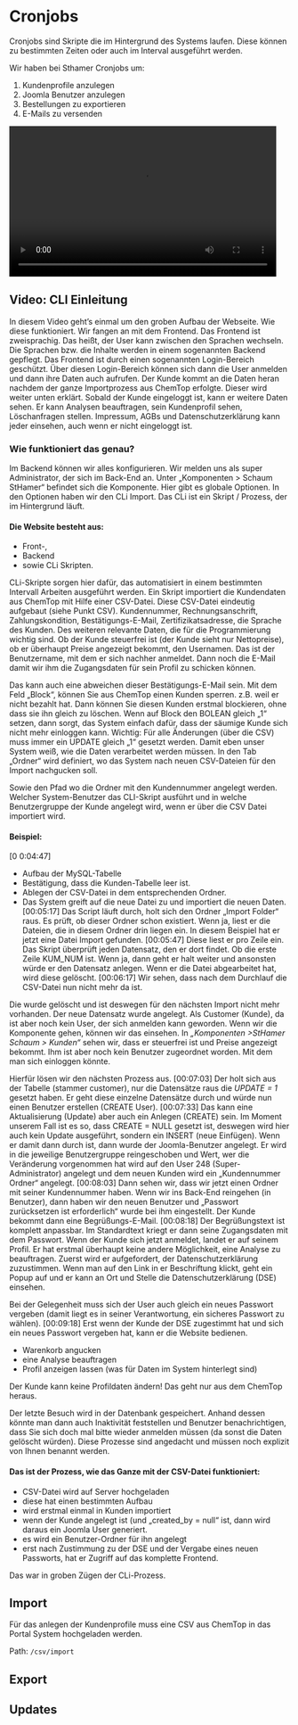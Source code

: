 # Cronjobs

Cronjobs sind Skripte die im Hintergrund des Systems laufen. Diese können zu bestimmten Zeiten oder auch im Interval ausgeführt werden.

Wir haben bei Sthamer Cronjobs um:

1. Kundenprofile anzulegen
2. Joomla Benutzer anzulegen
3. Bestellungen zu exportieren
4. E-Mails zu versenden 

<video width="480" height="270" controls>
  <source src="/mp4/CLI-Import.mp4" type="video/mp4">
  Your browser does not support the video tag.
</video> 


## Video: CLI Einleitung
In diesem Video geht’s einmal um den groben Aufbau der Webseite. Wie diese funktioniert. Wir fangen an mit dem Frontend. Das Frontend ist zweisprachig. Das heißt, der User kann zwischen den Sprachen wechseln. Die Sprachen bzw. die Inhalte werden in einem sogenannten Backend gepflegt.
Das Frontend ist durch einen sogenannten Login-Bereich geschützt. Über diesen Login-Bereich können sich dann die User anmelden und dann ihre Daten auch aufrufen. Der Kunde kommt an die Daten heran nachdem der ganze Importprozess aus ChemTop erfolgte. Dieser wird weiter unten erklärt. Sobald der Kunde eingeloggt ist, kann er weitere Daten sehen. Er kann Analysen beauftragen, sein Kundenprofil sehen, Löschanfragen stellen. Impressum, AGBs und Datenschutzerklärung kann jeder einsehen, auch wenn er nicht eingeloggt ist.

### Wie funktioniert das genau?
 Im Backend können wir alles konfigurieren. Wir melden uns als super Administrator, der sich im Back-End an. Unter „Komponenten > Schaum StHamer“ befindet sich die Komponente.
Hier gibt es globale Optionen. In den Optionen haben wir den CLi Import. Das CLi  ist ein Skript / Prozess, der im Hintergrund läuft.

#### Die Website besteht aus:
- Front-,
- Backend
- sowie CLi Skripten.

CLi-Skripte sorgen hier dafür, das automatisiert in einem bestimmten Intervall Arbeiten ausgeführt werden. Ein Skript importiert die Kundendaten aus ChemTop mit Hilfe einer CSV-Datei. Diese CSV-Datei eindeutig aufgebaut (siehe Punkt CSV).
Kundennummer, Rechnungsanschrift, Zahlungskondition, Bestätigungs-E-Mail, Zertifizikatsadresse, die Sprache des Kunden. Des weiteren relevante Daten, die für die Programmierung wichtig sind. Ob der Kunde steuerfrei ist (der Kunde sieht nur Nettopreise), ob er überhaupt Preise angezeigt bekommt, den Usernamen. Das ist der Benutzername, mit dem er sich nachher anmeldet. Dann noch die E-Mail damit wir ihm die Zugangsdaten für sein Profil zu schicken können.

Das kann auch eine abweichen dieser Bestätigungs-E-Mail sein. Mit dem Feld „Block“, können Sie aus ChemTop einen Kunden sperren. z.B. weil er nicht bezahlt hat. Dann können Sie diesen Kunden erstmal blockieren, ohne dass sie ihn gleich zu löschen. Wenn auf Block den BOLEAN gleich „1“ setzen, dann sorgt, das System einfach dafür, dass der säumige Kunde sich nicht mehr einloggen kann.
Wichtig: Für alle Änderungen (über die CSV) muss immer ein UPDATE gleich „1“ gesetzt werden. Damit eben unser System weiß, wie die Daten verarbeitet werden müssen.
In den Tab „Ordner“ wird definiert, wo das System nach neuen CSV-Dateien für den Import nachgucken soll.

Sowie den Pfad wo die  Ordner mit den Kundennummer angelegt werden.
Welcher System-Benutzer das CLI-Skript ausführt und in welche Benutzergruppe der Kunde angelegt wird, wenn er über die CSV Datei importiert wird. 

#### Beispiel:
[0 0:04:47]
- Aufbau der MySQL-Tabelle
- Bestätigung, dass die Kunden-Tabelle leer ist.
- Ablegen der CSV-Datei in dem entsprechenden Ordner.
- Das System greift auf die neue Datei zu und importiert die neuen Daten.
[00:05:17]
Das Script läuft durch, holt sich den Ordner „Import Folder“ raus. Es prüft, ob dieser Ordner schon existiert. Wenn ja, liest er die Dateien, die in diesem Ordner drin liegen ein. In diesem Beispiel hat er jetzt eine Datei Import gefunden.
[00:05:47]
Diese liest er pro Zeile ein. Das Skript überprüft jeden Datensatz, den er dort findet.  Ob die erste Zeile KUM_NUM ist. Wenn ja, dann geht er halt weiter und ansonsten würde er den Datensatz anlegen. Wenn er die Datei abgearbeitet hat, wird diese gelöscht.
[00:06:17]
Wir sehen, dass nach dem Durchlauf die CSV-Datei nun nicht mehr da ist. 

Die wurde gelöscht und ist deswegen für den nächsten Import nicht mehr vorhanden. Der neue Datensatz wurde angelegt. Als Customer (Kunde), da ist aber noch kein User, der sich anmelden kann geworden.
Wenn wir die Komponente gehen, können wir das einsehen. In *„Komponenten >StHamer Schaum > Kunden“* sehen wir, dass er steuerfrei ist und Preise angezeigt bekommt. Ihm ist aber noch kein Benutzer zugeordnet worden. Mit dem man sich einloggen könnte.

Hierfür lösen wir den nächsten Prozess aus.
[00:07:03] 
Der holt sich aus der Tabelle (stammer customer), nur die Datensätze raus die *UPDATE = 1* gesetzt haben. Er geht diese einzelne Datensätze durch und würde  nun einen Benutzer erstellen (CREATE User).
[00:07:33]
Das kann eine Aktualisierung (Update) aber auch ein Anlegen (CREATE) sein. Im Moment unserem Fall ist es so, dass CREATE = NULL gesetzt ist, deswegen wird hier auch kein Update ausgeführt, sondern ein INSERT (neue Einfügen). Wenn er damit dann durch ist, dann wurde der Joomla-Benutzer angelegt. Er wird in die jeweilige Benutzergruppe reingeschoben und Wert, wer die Veränderung vorgenommen hat wird auf den User 248 (Super-Administrator) angelegt und dem neuen Kunden wird ein „Kundennummer Ordner“ angelegt.
[00:08:03]
Dann sehen wir, dass wir jetzt einen Ordner mit seiner Kundennummer haben. Wenn wir ins Back-End reingehen (in Benutzer), dann haben wir den neuen Benutzer und „Passwort zurücksetzen ist erforderlich“ wurde bei ihm eingestellt. Der Kunde bekommt dann eine Begrüßungs-E-Mail.
[00:08:18]
Der Begrüßungstext ist komplett anpassbar. Im Standardtext kriegt er dann seine Zugangsdaten mit dem Passwort. Wenn der Kunde sich jetzt anmeldet, landet er auf seinem Profil.
Er hat erstmal überhaupt keine andere Möglichkeit, eine Analyse zu beauftragen. Zuerst wird er aufgefordert, der Datenschutzerklärung zuzustimmen. Wenn man auf den Link in er Beschriftung klickt, geht ein Popup auf und er kann an Ort und Stelle die Datenschutzerklärung (DSE) einsehen.

Bei der Gelegenheit muss sich der User auch gleich ein neues Passwort vergeben (damit liegt es in seiner Verantwortung, ein sicheres Passwort zu wählen).
[00:09:18]
Erst wenn der Kunde der DSE zugestimmt hat und sich ein neues Passwort vergeben hat, kann er die Website bedienen.
- Warenkorb angucken
- eine Analyse beauftragen
- Profil anzeigen lassen (was für Daten im System hinterlegt sind)

Der Kunde kann keine Profildaten ändern! Das geht nur aus dem ChemTop heraus.

Der letzte Besuch wird in der Datenbank gespeichert. Anhand dessen könnte man dann auch Inaktivität feststellen und Benutzer benachrichtigen,  dass Sie sich doch mal bitte wieder anmelden müssen (da sonst die Daten gelöscht würden).
Diese Prozesse sind angedacht und müssen noch explizit von Ihnen benannt werden.

#### Das ist der Prozess, wie das Ganze mit der CSV-Datei funktioniert:
- CSV-Datei wird auf Server hochgeladen
- diese hat einen bestimmten Aufbau
- wird erstmal einmal in Kunden importiert
- wenn der Kunde angelegt ist (und „created_by = null“ ist, dann wird daraus ein Joomla User generiert.
- es wird ein Benutzer-Ordner für ihn angelegt
- erst nach Zustimmung zu der DSE und der Vergabe eines neuen Passworts, hat er Zugriff auf das komplette Frontend.

Das war in groben Zügen der CLi-Prozess.

## Import

Für das anlegen der Kundenprofile muss eine CSV aus ChemTop in das Portal System hochgeladen werden.

Path: `/csv/import`

 



## Export

## Updates
